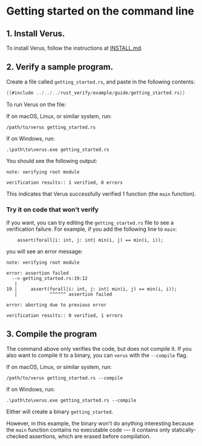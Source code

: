 # Getting started on the command line

## 1. Install Verus.

To install Verus, follow the instructions at [INSTALL.md](https://github.com/verus-lang/verus/blob/main/INSTALL.md).

## 2. Verify a sample program.

Create a file called `getting_started.rs`, and paste in the following contents:

```rust
{{#include ../../../rust_verify/example/guide/getting_started.rs}}
```

To run Verus on the file:

If on macOS, Linux, or similar system, run:

```
/path/to/verus getting_started.rs
```

If on Windows, run:

```
.\path\to\verus.exe getting_started.rs
```

You should see the following output:

```
note: verifying root module

verification results:: 1 verified, 0 errors
```

This indicates that Verus successfully verified 1 function (the `main` function).

### Try it on code that won't verify

If you want, you can try editing the `getting_started.rs` file
to see a verification failure.
For example, if you add the following line to `main`:

```
    assert(forall|i: int, j: int| min(i, j) == min(i, i));
```

you will see an error message:

```
note: verifying root module

error: assertion failed
  --> getting_started.rs:19:12
   |
19 |     assert(forall|i: int, j: int| min(i, j) == min(i, i));
   |            ^^^^^^ assertion failed

error: aborting due to previous error

verification results:: 0 verified, 1 errors
```

## 3. Compile the program

The command above only verifies the code, but does not compile it. If you also want to compile
it to a binary, you can `verus` with the `--compile` flag.

If on macOS, Linux, or similar system, run:

```
/path/to/verus getting_started.rs --compile
```

If on Windows, run:

```
.\path\to\verus.exe getting_started.rs --compile
```

Either will create a binary `getting_started`.

However, in this example, the binary won't do anything interesting
because the `main` function contains no executable code ---
it contains only statically-checked assertions,
which are erased before compilation.


